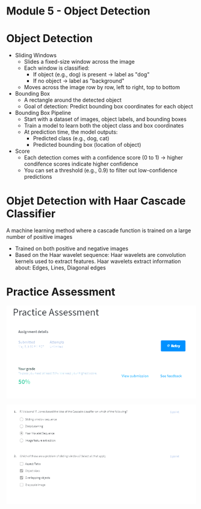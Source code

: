 # Module 5 - Object Detection

# Object Detection

- Sliding Windows
    - Slides a fixed-size window across the image
    - Each window is classified:
        - If object (e.g., dog) is present → label as "dog"
        - If no object → label as "background"
    - Moves across the image row by row, left to right, top to bottom
- Bounding Box
    - A rectangle around the detected object
    - Goal of detection: Predict bounding box coordinates for each object
- Bounding Box Pipeline
    - Start with a dataset of images, object labels, and bounding boxes
    - Train a model to learn both the object class and box coordinates
    - At prediction time, the model outputs:
        - Predicted class (e.g., dog, cat)
        - Predicted bounding box (location of object)
- Score
    - Each detection comes with a confidence score (0 to 1) → higher condifence scores indicate higher confidence
    - You can set a threshold (e.g., 0.9) to filter out low-confidence predictions

# Objet Detection with Haar Cascade Classifier

A machine learning method where a cascade function is trained on a large number of positive images

- Trained on both positive and negative images
- Based on the Haar wavelet sequence: Haar wavelets are convolution kernels used to extract features. Haar wavelets extract information about: Edges, Lines, Diagonal edges

# Practice Assessment

![image.png](image.png)

![image.png](image%201.png)